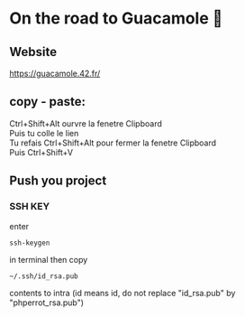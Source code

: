 # On the road to Guacamole 🥑
## Website

https://guacamole.42.fr/

## copy - paste: 
Ctrl+Shift+Alt ourvre la fenetre Clipboard  
Puis tu colle le lien  
Tu refais Ctrl+Shift+Alt pour fermer la fenetre Clipboard  
Puis Ctrl+Shift+V  

## Push you project
### SSH KEY
enter 
```shell
ssh-keygen
```
in terminal then copy 
```shell
~/.ssh/id_rsa.pub
```
contents to intra (id means id, do not replace "id_rsa.pub" by "phperrot_rsa.pub")

